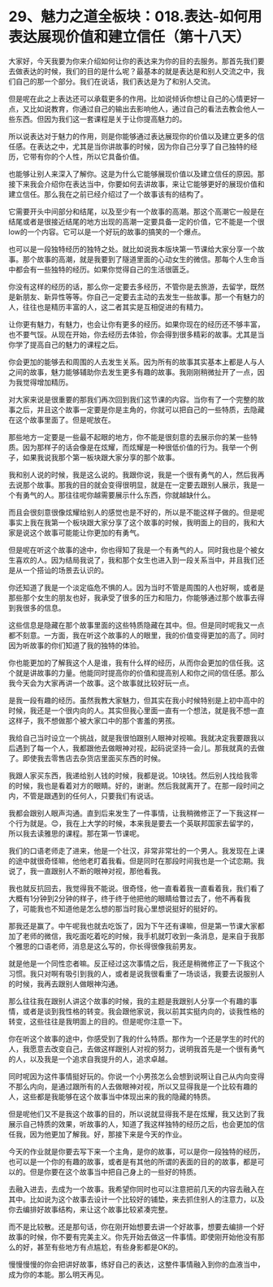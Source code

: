 # 29、魅力之道全板块：018.表达-如何用表达展现价值和建立信任（第十八天）

大家好，今天我要为你来介绍如何让你的表达来为你的目的去服务。那首先我们要去做表达的时候，我们的目的是什么呢？最基本的就是表达是和别人交流之中，我们自己的那一个部分。我们在说话，我们表达是为了和别人交流。

但是呢在此之上表达还可以承载更多的作用。比如说倾诉你想让自己的心情更好一点，又比如说教育，你通过自己的输出去影响他人，通过自己的看法去教会他人一些东西。但因为我们这一套课程是关于让你提高魅力的。

所以说表达对于魅力的作用，则是你能够通过表达展现你的价值以及建立更多的信任感。在表达之中，尤其是当你讲故事的时候，因为你自己分享了自己独特的经历，它带有你的个人性，所以它具备价值。

也能够让别人来深入了解你。这是为什么它能够展现价值以及建立信任的原因。那接下来我会介绍你在表达当中，你要如何去讲故事，来让它能够更好的展现价值和建立信任。那么我在之前已经介绍过了一个故事该有的结构了。

它需要开头中间部分和结尾，以及至少有一个故事的高潮。那这个高潮它一般是在结尾或者是很接近结尾的地方出现的高潮一定要具备一定的价值，它不能是一个很low的一个内容。它可以是一个好玩的故事的搞笑的一个爆点。

也可以是一段独特经历的独特之处。就比如说我本版块第一节课给大家分享一个故事。那个故事的高潮，就是我要到了隧道里面的心动女生的微信。那每个人生命当中都会有一些独特的经历。如果你觉得自己的生活很匮乏。

你没有这样的经历的话，那么你一定要去多经历，不管你是去旅游，去留学，既然是新朋友、新异性等等。你自己一定要去主动的去发生一些故事。那一个有魅力的人，往往也是精历丰富的人，这二者其实是互相促进的有精力。

让你更有魅力，有魅力，也会让你有更多的经历。如果你现在的经历还不够丰富，也不要气馁。从现在开始，你去经历去体验，你会得到很多精彩的故事。尤其是当你学了提高自己的魅力的课程之后。

你会更加的能够去和周围的人去发生关系。因为所有的故事其实基本上都是人与人之间的故事，魅力能够辅助你去发生更多有趣的故事。我刚刚稍微扯开了一点，因为我觉得增加精历。

对大家来说是很重要的那我们再次回到我们这节课的内容。当你有了一个完整的故事之后，并且这个故事一定要是你是主角的，你就可以把自己的一些特质，去隐藏在这个故事里面了。但是呢放在。

那些地方一定要是一些最不起眼的地方，你不能是很刻意的去展示你的某一些特质。因为那样子的话会像是在炫耀，而炫耀是一种很低价值的行为。我举一个例子，如果我说我那个第一板块跟大家分享的那个故事。

我和别人说的时候，我是这么说的。我跟你说，我是一个很有勇气的人，然后我再去说那个故事。那我的目的就会变得很明显，就是在一定要去跟别人展示，我是一个有勇气的人。那往往呢你越需要展示什么东西，你就越缺什么。

而且会很刻意很像炫耀给别人的感觉也是不好的，所以是不能这样子做的。但是呢事实上我在我第一个板块跟大家分享了这个故事的时候，我明面上的目的，我和大家是说这个故事可能能让你更加的有勇气。

但是呢在听这个故事的途中，你也得知了我是一个有勇气的人。同时我也是个被女生喜欢的人。因为结局我说了，我和那个女生也进入到一段关系当中，并且我们还是从一个搭讪的场景去认识的。

你还知道了我是一个淡定临危不惧的人。因为当时不管是周围的人也好啊，或者是那些那个女生的朋友也好，我承受了很多的压力和阻力，你能够通过那个故事去得到我很多的信息。

这些信息是隐藏在那个故事里面的这些特质隐藏在其中。但。但是同时呢我又一点都不刻意。一方面，我在听这个故事的人的眼里，我的价值变得更加的高了。同时因为听故事的你们知道了我的独特的体验。

你也能更加的了解我这个人是谁，我有什么样的经历，从而你会更加的信任我。这个就是讲故事的力量。他能同时提高你的价值和提高别人和你之间的信任感。那么我今天会为大家再讲一个故事。这个故事就比较好玩一点。

是我一段有趣的经历。虽然我教大家魅力，但其实在我小时候特别是上初中高中的时候，我还是一个很内向的人。其实但我心里面一直有一个想法，就是我不想一直这样子，我不想做那个被大家口中的那个害羞的男孩。

我给自己当时设立一个挑战，就是我很怕跟别人眼神对视嘛。我就决定我要跟我以后遇到了每一个人，我都跟他去做眼神对视，起码说坚持一会儿。那我就真的去做了。即使我去零售店去杂货店里面买东西的时候。

我跟人家买东西，我递给别人钱的时候，我都是说。10块钱。然后别人找给我零的时候，我也是看着对方的眼睛。好的，谢谢。然后我就离开了。在那一段时间之内，不管是跟遇到的任何人，只要我们有说话。

我都会跟别人眼声沟通。直到后来发生了一件事情，让我稍微修正了一下我这样一个行为就是。😊，我在上大学的时候，本来我是要去一个英联邦国家去留学的，所以我去读雅思的课程。那在第一节课呢。

我们的口语老师走了进来，他是一个壮汉，非常非常壮的一个男人。我发现在上课的途中就很奇怪嘛，他他老盯着我看。但是同时在那段时间我也是一个试恋期。我说了，我一直跟别人不断的眼神对视，那他看我。

我也就反抗回去，我觉得我不能说。很奇怪，他一直看着我一直看着我，我们看了大概有1分钟到2分钟的样子，终于终于他把他的眼睛给瞥过去了，他不再看我了，可能我也不知道他是怎么想的那当时我心里想说挺好的挺好的。

那我还是赢了。中午呢我也就去吃饭了，因为下午还有课嘛，但是第一节课大家都加了老师的微信，我吃面吃着吃的时候，我手机就叮收到一条消息，是来自于我那个雅思的口语老师，消息是这么写的，你长得很像我前男友。

就是他是一个同性恋者嘛。反正经过这次事情之后，我还是稍微修正了一下我这个习惯。我只对啊有吸引到我的人，或者是说我很看重了一场谈话，我要去说服别人的时候，我再去跟别人做眼神沟通。

那么往往我在跟别人讲这个故事的时候，我的主题是我跟别人分享一个有趣的事情，或者是谈到我性格的转变。我会跟他家说，我以前其实挺内向的，谈我性格的转变，这些往往是我明面上的目的。但是呢你注意一下。

你在听这个故事的途中，你感受到了我的什么特质。那作为一个还是学生的时代的人，我愿意去改变自己，去做这样跟别人对视的努力，说明我首先是一个很有勇气的人，以及我是一个追求自我提升的人，追求卓越。

同时呢因为这件事情挺好玩的。你说一个小男孩怎么会想到说啊让自己从内向变得不那么内向，是通过跟所有的人去做眼神对视，所以又显得我是一个比较有趣的人，这些都是我能够在这个故事当中体现出来的我的隐藏的特质。

但是呢他们又不是我这个故事的目的，所以说就显得我不是在炫耀，我又达到了我展示自己特质的效果，听故事的人，知道了我这样独特的经历之后，也会更加的信任我，因为他更加了解我。好，那接下来是今天的作业。

今天的作业就是你要去写下来一个主角，是你的故事，可以是你一段独特的经历，也可以是一个你的有趣的故事，或者是有其他的所谓的表面的目的的故事，都是可以的。但是你要在这个故事当中把自己身上的一些好的特质。

去融入进去，去成为一个故事。我希望你同时也可以注意把前几天的内容去融入在其中。比如说为这个故事去设计一个比较好的铺垫，来去抓住别人的注意力，以及你去编排好故事结构，来让这个故事比较紧凑完整。

而不是比较散。还是那句话，你在刚开始想要去讲一个好故事，想要去编排一个好故事的时候，你不要有完美主义。你先开始去做这一件事情。即使刚开始他没有那么的好，甚至有些地方有点尴尬，有些身影都是OK的。

慢慢慢慢的你会把讲好故事，练好自己的表达，这整件事情融入到你的血液当中，成为你的本能。那么明天再见。